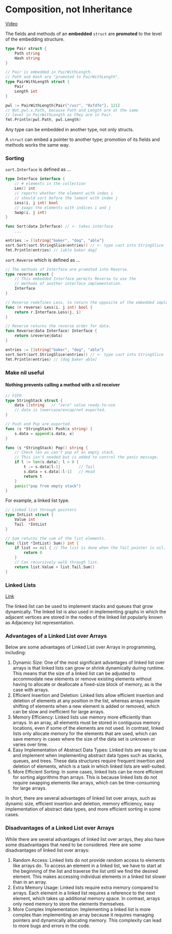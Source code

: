 # Composition, not Inheritance

[Video](https://www.youtube.com/watch?v=0X6AcnwocbM&list=PLoILbKo9rG3skRCj37Kn5Zj803hhiuRK6&index=20)

The fields and methods of an **embedded** `struct` are **promoted** to the level of the embedding structure.
```go
type Pair struct {
    Path string
    Hash string
}

// Pair is embedded in PairWithLength.
// Path and Hash are "promoted to PairWithLength".
type PairWithLength struct {
    Pair
    Length int
}

pwl := PairWithLength{Pair{"/usr", "0xfdfe"}, 121}
// Not.pwl.x.Path, because Path and Length are at the same 
// level in PairWithLength as they are in Pair.
fmt.Println(pwl.Path, pwl.Length)
```
Any type can be embedded in another type, not only structs.

A `struct` can embed a pointer to another type; promotion of its fields and methods works the same way. 

### Sorting

`sort.Interface` is defined as ...
```go
type Interface interface {
    // # elements in the collection
    Len() int
    // reports whether the element with index i
    // should sort before the lement with index j
    Less(i, j int) bool
    // swaps the elements with indices i and j
    Swap(i, j int)
}

func Sort(data Inferface) // <- takes interface
    ...

entries := []string{"baker", "dog", "able"}
sort.Sort(sort.StringSlice(entries)) // <- type cast into StringSlice
fmt.Println(entries) // [able baker dog]
```

`sort.Reverse` which is defined as ...
```go
// The methods of Interface are promoted into Reverse.
type reverse struct {
    // This embedded Interface permits Reverse to use the 
    // methods of another interface implementation.
    Interface
}

// Reverse redefines Less, to return the opposite of the embedded implementation's Less method.
func (r reverse) Less(i, j int) bool {
    return r.Interface.Less(j, i)
}

// Reverse returns the reverse order for data.
func Reverse(data Interface) Interface {
    return &reverse{data}
}

entries := []string{"baker", "dog", "able"}
sort.Sort(sort.StringSlice(entries)) // <- type cast into StringSlice
fmt.Println(entries) // [dog baker able]
```

### Make nil useful
#### Nothing prevents calling a method with a nil receiver

```go
// FIFO
type StringStack struct {
	data []string   // "zero" value ready-to-use
    // data is lowercase/encap/not exported.
}

// Push and Pop are exported.
func (s *StringStack) Push(x string) {
	s.data = append(s.data, x)
}

func (s *StringStack) Pop() string {
    // Check len as can't pop of an empty stack.
    // This isn't needed but is added to control the panic message.
	if l := len(s.data); l > 0 {
		t := s.data[l-1]        // Tail
		s.data = s.data[:l-1]   // Head
		return t
	}
	panic("pop from empty stack")
}
```
For example, a linked list type.
```go
// Linked list through pointers
type IntList struct {
	Value int
	Tail  *IntList
}

// Sum returns the sum of the list elements.
func (list *IntList) Sum() int {
	if list == nil { // The list is done when the Tail pointer is nil.
		return 0
	}
    // Can recursively walk through list.
	return list.Value + list.Tail.Sum()
}
```

### Linked Lists
[Link](https://www.prepbytes.com/blog/linked-list/advantage-and-disadvantage-of-linked-list-over-array/#:~:text=In%20short%2C%20there%20are%20several,efficient%20sorting%20in%20some%20cases.)

The linked list can be used to implement stacks and queues that grow dynamically. The linked list is also used in implementing graphs in which the adjacent vertices are stored in the nodes of the linked list popularly known as Adjacency list representation.

### Advantages of a Linked List over Arrays
Below are some advantages of Linked List over Arrays in programming, including:

1. Dynamic Size: One of the most significant advantages of linked list over arrays is that linked lists can grow or shrink dynamically during runtime. This means that the size of a linked list can be adjusted to accommodate new elements or remove existing elements without having to allocate or deallocate a fixed-size block of memory, as is the case with arrays.
2. Efficient Insertion and Deletion: Linked lists allow efficient insertion and deletion of elements at any position in the list, whereas arrays require shifting of elements when a new element is added or removed, which can be slow and inefficient for large arrays.
3. Memory Efficiency: Linked lists use memory more efficiently than arrays. In an array, all elements must be stored in contiguous memory locations, even if some of the elements are not used. In contrast, linked lists only allocate memory for the elements that are used, which can save memory in cases where the size of the data set is unknown or varies over time.
4. Easy Implementation of Abstract Data Types: Linked lists are easy to use and implement when implementing abstract data types such as stacks, queues, and trees. These data structures require frequent insertion and deletion of elements, which is a task in which linked lists are well-suited.
5. More Efficient Sorting: In some cases, linked lists can be more efficient for sorting algorithms than arrays. This is because linked lists do not require swapping elements like arrays, which can be time-consuming for large arrays.

In short, there are several advantages of linked list over arrays, such as dynamic size, efficient insertion and deletion, memory efficiency, easy implementation of abstract data types, and more efficient sorting in some cases.

### Disadvantages of a Linked List over Arrays
While there are several advantages of linked list over arrays, they also have some disadvantages that need to be considered. Here are some disadvantages of linked list over arrays:

1. Random Access: Linked lists do not provide random access to elements like arrays do. To access an element in a linked list, we have to start at the beginning of the list and traverse the list until we find the desired element. This makes accessing individual elements in a linked list slower than in an array.
2. Extra Memory Usage: Linked lists require extra memory compared to arrays. Each element in a linked list requires a reference to the next element, which takes up additional memory space. In contrast, arrays only need memory to store the elements themselves.
3. More Complex Implementation: Implementing a linked list is more complex than implementing an array because it requires managing pointers and dynamically allocating memory. This complexity can lead to more bugs and errors in the code.
